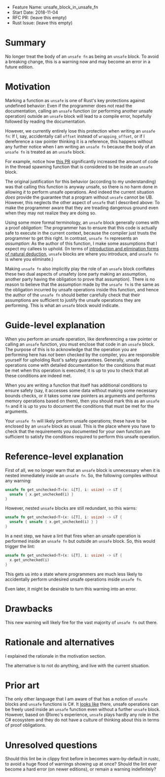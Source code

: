 - Feature Name: unsafe_block_in_unsafe_fn
- Start Date: 2018-11-04
- RFC PR: (leave this empty)
- Rust Issue: (leave this empty)

# Summary
[summary]: #summary

No longer treat the body of an `unsafe fn` as being an `unsafe` block.  To avoid
a breaking change, this is a warning now and may become an error in a future
edition.

# Motivation
[motivation]: #motivation

Marking a function as `unsafe` is one of Rust's key protections against
undefined behavior: Even if the programmer does not read the documentation,
calling an `unsafe` function (or performing another unsafe operation) outside an
`unsafe` block will lead to a compile error, hopefully followed by reading the
documentation.

However, we currently entirely lose this protection when writing an `unsafe fn`:
If I, say, accidentally call `offset` instead of `wrapping_offset`, or if I
dereference a raw pointer thinking it is a reference, this happens without any
further notice when I am writing an `unsafe fn` because the body of an `unsafe
fn` is treated as an `unsafe` block.

For example, notice how
[this PR](https://github.com/rust-lang/rust/pull/55043/files) significantly
increased the amount of code in the thread spawning function that is considered
to be inside an `unsafe` block.

The original justification for this behavior (according to my understanding) was
that calling this function is anyway unsafe, so there is no harm done in
allowing *it* to perform unsafe operations.  And indeed the current situation
*does* provide the guarantee that a program without `unsafe` cannot be UB.
However, this neglects the other aspect of `unsafe` that I described above: To
make the programmer aware that they are treading dangerous ground even when they
may not realize they are doing so.

Using some more formal terminology, an `unsafe` block generally comes with a
proof *obligation*: The programmer has to ensure that this code is actually safe
to execute in the current context, because the compiler just trusts the
programmer to get this right.  In contrast, `unsafe fn` represents an
*assumption*: As the author of this function, I make some assumptions that I
expect my callees to uphold.  (In terms of
[introduction and elimination forms of natural deduction](https://en.wikipedia.org/wiki/Natural_deduction#Introduction_and_elimination),
`unsafe` blocks are where you introduce, and `unsafe fn` is where you
eliminate.)

Making `unsafe fn` also implicitly play the role of an `unsafe` block conflates
these two dual aspects of unsafety (one party making an assumption, another
party having the obligation to prove that assumption).  There is no reason to
believe that the assumption made by the `unsafe fn` is the same as the
obligation incurred by unsafe operations inside this function, and hence the
author of the `unsafe fn` should better carefully check that their assumptions
are sufficient to justify the unsafe operations they are performing.  This is
what an `unsafe` block would indicate.

# Guide-level explanation
[guide-level-explanation]: #guide-level-explanation

When you perform an unsafe operation, like dereferencing a raw pointer or
calling an `unsafe` function, you must enclose that code in an `unsafe` block.
The purpose of this is to acknowledge that the operation you are performing here
has *not* been checked by the compiler, you are responsible yourself for
upholding Rust's safety guarantees.  Generally, unsafe operations come with
detailed documentation for the conditions that must be met when this operation
is executed; it is up to you to check that all these conditions are indeed met.

When you are writing a function that itself has additional conditions to ensure
safety (say, it accesses some data without making some necessary bounds checks,
or it takes some raw pointers as arguments and performs memory operations based
on them), then you should mark this as an `unsafe fn` and it is up to you to
document the conditions that must be met for the arguments.

Your `unsafe fn` will likely perform unsafe operations; these have to be
enclosed by an `unsafe` block as usual.  This is the place where you have to
check that the requirements you documented for your own function are sufficient
to satisfy the conditions required to perform this unsafe operation.

# Reference-level explanation
[reference-level-explanation]: #reference-level-explanation

First of all, we no longer warn that an `unsafe` block is unnecessary when it is
nested immediately inside an `unsafe fn`.  So, the following compiles without
any warning:

```rust
unsafe fn get_unchecked<T>(x: &[T], i: usize) -> &T {
  unsafe { x.get_unchecked(i) }
}
```

However, nested `unsafe` blocks are still redundant, so this warns:

```rust
unsafe fn get_unchecked<T>(x: &[T], i: usize) -> &T {
  unsafe { unsafe { x.get_unchecked(i) } }
}
```

In a next step, we have a lint that fires when an unsafe operation is performed
inside an `unsafe fn` but outside an `unsafe` block.  So, this would trigger the
lint:

```rust
unsafe fn get_unchecked<T>(x: &[T], i: usize) -> &T {
  x.get_unchecked(i)
}
```

This gets us into a state where programmers are much less likely to accidentally
perform undesired unsafe operations inside `unsafe fn`.

Even later, it might be desirable to turn this warning into an error.

# Drawbacks
[drawbacks]: #drawbacks

This new warning will likely fire for the vast majority of `unsafe fn` out there.

# Rationale and alternatives
[rationale-and-alternatives]: #rationale-and-alternatives

I explained the rationale in the motivation section.

The alternative is to not do anything, and live with the current situation.

# Prior art
[prior-art]: #prior-art

The only other language that I am aware of that has a notion of `unsafe` blocks
and `unsafe` functions is C#.  It
[looks like](https://docs.microsoft.com/en-us/dotnet/csharp/language-reference/keywords/unsafe)
there, unsafe operations can be freely used inside an `unsafe` function even
without a further `unsafe` block.  However, based on @Ixrec's experience,
`unsafe` plays hardly any role in the C# ecosystem and they do not have a
culture of thinking about this in terms of proof obligations.

# Unresolved questions
[unresolved-questions]: #unresolved-questions

Should this lint be in clippy first before in becomes warn-by-default in rustc,
to avoid a huge flood of warnings showing up at once?  Should the lint ever
become a hard error (on newer editions), or remain a warning indefinitely?
